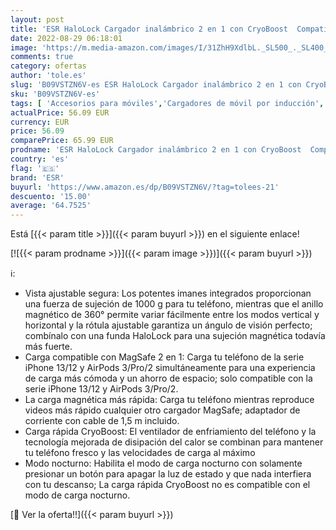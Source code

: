 ```yaml
---
layout: post
title: 'ESR HaloLock Cargador inalámbrico 2 en 1 con CryoBoost  Compatible MagSafe  Carga rápida con enfriamiento  Compatible iPhone Serie 13/12 AirPods 3/Pro/2  Adaptador de Corriente Incluido  Blanco Ártico'
date: 2022-08-29 06:18:01
image: 'https://m.media-amazon.com/images/I/31ZhH9XdlbL._SL500_._SL400_.jpg'
comments: true
category: ofertas
author: 'tole.es'
slug: 'B09VSTZN6V-es ESR HaloLock Cargador inalámbrico 2 en 1 con CryoBoost...'
sku: 'B09VSTZN6V-es'
tags: [ 'Accesorios para móviles','Cargadores de móvil por inducción','Cargadores para móviles','Comunicación móvil y accesorios','Electrónica','esr','iphone','🇪🇸', ]
actualPrice: 56.09 EUR
currency: EUR
price: 56.09
comparePrice: 65.99 EUR
prodname: 'ESR HaloLock Cargador inalámbrico 2 en 1 con CryoBoost  Compatible MagSafe  Carga rápida con enfriamiento  Compatible iPhone Serie 13/12 AirPods 3/Pro/2  Adaptador de Corriente Incluido  Blanco Ártico'
country: 'es'
flag: '🇪🇸'
brand: 'ESR'
buyurl: 'https://www.amazon.es/dp/B09VSTZN6V/?tag=tolees-21'
descuento: '15.00'
average: '64.7525'
---
```


Está [{{< param title >}}]({{< param buyurl >}}) en el siguiente enlace!

[![{{< param prodname >}}]({{< param image >}})]({{< param buyurl >}})

ℹ️:

- Vista ajustable segura: Los potentes imanes integrados proporcionan una fuerza de sujeción de 1000 g para tu teléfono, mientras que el anillo magnético de 360° permite variar fácilmente entre los modos vertical y horizontal y la rótula ajustable garantiza un ángulo de visión perfecto; combínalo con una funda HaloLock para una sujeción magnética todavía más fuerte.
- Carga compatible con MagSafe 2 en 1: Carga tu teléfono de la serie iPhone 13/12 y AirPods 3/Pro/2 simultáneamente para una experiencia de carga más cómoda y un ahorro de espacio; solo compatible con la serie iPhone 13/12 y AirPods 3/Pro/2.
- La carga magnética más rápida: Carga tu teléfono mientras reproduce videos más rápido cualquier otro cargador MagSafe; adaptador de corriente con cable de 1,5 m incluido.
- Carga rápida CryoBoost: El ventilador de enfriamiento del teléfono y la tecnología mejorada de disipación del calor se combinan para mantener tu teléfono fresco y las velocidades de carga al máximo
- Modo nocturno: Habilita el modo de carga nocturno con solamente presionar un botón para apagar la luz de estado y que nada interfiera con tu descanso; La carga rápida CryoBoost no es compatible con el modo de carga nocturno.

[🛒 Ver la oferta!!]({{< param buyurl >}})
